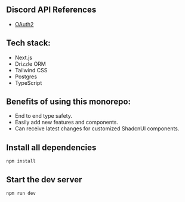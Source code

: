 ## Discord API References

- [OAuth2](https://discord.com/developers/docs/topics/oauth2)

## Tech stack:

- Next.js
- Drizzle ORM
- Tailwind CSS
- Postgres
- TypeScript

## Benefits of using this monorepo:

- End to end type safety.
- Easily add new features and components.
- Can receive latest changes for customized ShadcnUI components.

## Install all dependencies

`npm install`

## Start the dev server

`npm run dev`
